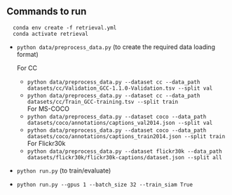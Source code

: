 ## Commands to run  

```
  conda env create -f retrieval.yml
  conda activate retrieval
```

- `python data/preprocess_data.py` (to create the required data loading format)   

  For CC  
  - `python data/preprocess_data.py --dataset cc --data_path datasets/cc/Validation_GCC-1.1.0-Validation.tsv --split val`
  - `python data/preprocess_data.py --dataset cc --data_path datasets/cc/Train_GCC-training.tsv --split train`  
  For MS-COCO  
  - `python data/preprocess_data.py --dataset coco --data_path datasets/coco/annotations/captions_val2014.json --split val`
  - `python data/preprocess_data.py --dataset coco --data_path datasets/coco/annotations/captions_train2014.json --split train`  
  For Flickr30k  
  - `python data/preprocess_data.py --dataset flickr30k --data_path datasets/flickr30k/flickr30k-captions/dataset.json --split all`
- `python run.py` (to train/evaluate)  

- `python run.py --gpus 1 --batch_size 32 --train_siam True`  